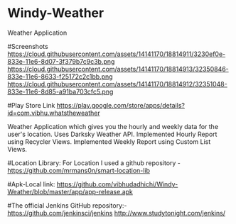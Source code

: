 # Windy-Weather
Weather Application

#Screenshots
https://cloud.githubusercontent.com/assets/14141170/18814911/3230ef0e-833e-11e6-8d07-3f379b7c9c3b.png
https://cloud.githubusercontent.com/assets/14141170/18814913/32350846-833e-11e6-8633-f25172c2c1bb.png
https://cloud.githubusercontent.com/assets/14141170/18814912/32351048-833e-11e6-8d85-a91ba703cfc5.png

#Play Store Link
https://play.google.com/store/apps/details?id=com.vibhu.whatstheweather

Weather Application which gives you the hourly and weekly data for the user's location.
Uses Darksky Weather API.
Implemented Hourly Report using Recycler Views.
Implemented Weekly Report using Custom List Views.

#Location Library:
For Location I used a github repository - https://github.com/mrmans0n/smart-location-lib

#Apk-Local link:
https://github.com/vibhudadhichi/Windy-Weather/blob/master/app/app-release.apk

#The official Jenkins GitHub repository:-
https://github.com/jenkinsci/jenkins
http://www.studytonight.com/jenkins/